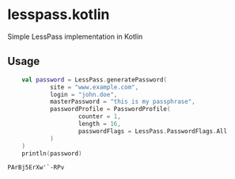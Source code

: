 # lesspass.kotlin
Simple LessPass implementation in Kotlin

## Usage
```kotlin
    val password = LessPass.generatePassword(
            site = "www.example.com",
            login = "john.doe",
            masterPassword = "this is my passphrase",
            passwordProfile = PasswordProfile(
                    counter = 1,
                    length = 16,
                    passwordFlags = LessPass.PasswordFlags.All
            )
    )
    println(password)
```
```
PArBj5ErXw'`-RPv
```